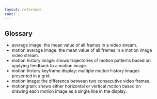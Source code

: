 ```yaml
---
layout: reference
root: .
---
```


## Glossary

- average image: the mean value of all frames in a video stream.
- motion average image: the mean value of all frames in a motion image video stream.
- motion history image: shows trajectories of motion patterns based on applying feedback to a motion image.
- motion history keyframe display: multiple motion history images presented in a grid.
- motion image: the difference between two consecutive video frames.
- motiongram: shows either horizontal or vertical motion based on drawing each motion image as a single line in the display.
